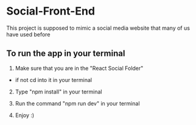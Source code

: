 # Social-Front-End

This project is supposed to mimic a social media website that many of us have used before

## To run the app in your terminal
 1. Make sure that you are in the "React Social Folder"
 - if not cd into it in your terminal

2. Type "npm install" in your terminal

3. Run the command "npm run dev" in your terminal

4. Enjoy :)

